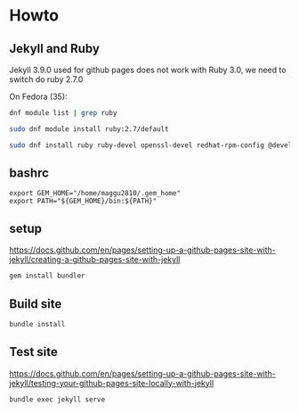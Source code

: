 # Howto

## Jekyll and Ruby

Jekyll 3.9.0 used for github pages does not work with Ruby 3.0, we need to switch do ruby 2.7.0

On Fedora (35):

```sh
dnf module list | grep ruby

sudo dnf module install ruby:2.7/default

sudo dnf install ruby ruby-devel openssl-devel redhat-rpm-config @development-tools
```

##  bashrc

```
export GEM_HOME="/home/maggu2810/.gem_home"
export PATH="${GEM_HOME}/bin:${PATH}"
```

## setup

https://docs.github.com/en/pages/setting-up-a-github-pages-site-with-jekyll/creating-a-github-pages-site-with-jekyll

```sh
gem install bundler
```

## Build site

```sh
bundle install
```

## Test site

https://docs.github.com/en/pages/setting-up-a-github-pages-site-with-jekyll/testing-your-github-pages-site-locally-with-jekyll

```sh
bundle exec jekyll serve
```
